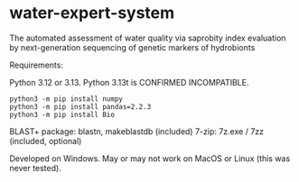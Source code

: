 # water-expert-system
The automated assessment of water quality via saprobity index evaluation by next-generation sequencing of genetic markers of hydrobionts

Requirements:

Python 3.12 or 3.13.
Python 3.13t is CONFIRMED INCOMPATIBLE.

```
python3 -m pip install numpy
python3 -m pip install pandas=2.2.3
python3 -m pip install Bio
```

BLAST+ package: blastn, makeblastdb (included)
7-zip: 7z.exe / 7zz (included, optional)

Developed on Windows.
May or may not work on MacOS or Linux (this was never tested).

